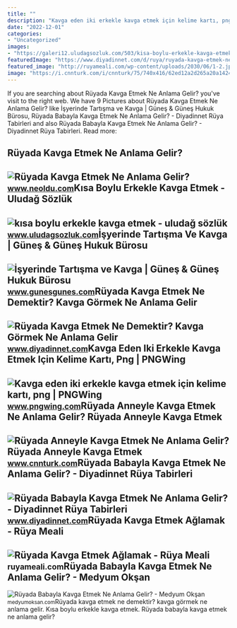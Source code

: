 ```yaml
---
title: ""
description: "Kavga eden iki erkekle kavga etmek için kelime kartı, png"
date: "2022-12-01"
categories:
- "Uncategorized"
images:
- "https://galeri12.uludagsozluk.com/503/kisa-boylu-erkekle-kavga-etmek_921135.png"
featuredImage: "https://www.diyadinnet.com/d/ruya/ruyada-kavga-etmek-ne-demektir-kavga-gormek-ne-anlama-gelir-6075.jpg"
featured_image: "http://ruyameali.com/wp-content/uploads/2030/06/1-2.jpeg"
image: "https://i.cnnturk.com/i/cnnturk/75/740x416/62ed12a2d265a20a14241fd7.jpg"
---
```


If you are searching about Rüyada Kavga Etmek Ne Anlama Gelir? you've visit to the right web. We have 9 Pictures about Rüyada Kavga Etmek Ne Anlama Gelir? like İşyerinde Tartışma ve Kavga | Güneş &amp; Güneş Hukuk Bürosu, Rüyada Babayla Kavga Etmek Ne Anlama Gelir? - Diyadinnet Rüya Tabirleri and also Rüyada Babayla Kavga Etmek Ne Anlama Gelir? - Diyadinnet Rüya Tabirleri. Read more:

Rüyada Kavga Etmek Ne Anlama Gelir?
-----------------------------------

 ![Rüyada Kavga Etmek Ne Anlama Gelir?](https://d.neoldu.com/news/61788.jpg) <small>www.neoldu.com</small>Kısa Boylu Erkekle Kavga Etmek - Uludağ Sözlük
----------------------------------------------

 ![kısa boylu erkekle kavga etmek - uludağ sözlük](https://galeri12.uludagsozluk.com/503/kisa-boylu-erkekle-kavga-etmek_921135.png) <small>www.uludagsozluk.com</small>İşyerinde Tartışma Ve Kavga | Güneş &amp; Güneş Hukuk Bürosu
------------------------------------------------------------

 ![İşyerinde Tartışma ve Kavga | Güneş & Güneş Hukuk Bürosu](https://www.gunesgunes.com/wp-content/uploads/2022/01/isyerinde-tartisma-ve-kavga.jpeg) <small>www.gunesgunes.com</small>Rüyada Kavga Etmek Ne Demektir? Kavga Görmek Ne Anlama Gelir
------------------------------------------------------------

 ![Rüyada Kavga Etmek Ne Demektir? Kavga Görmek Ne Anlama Gelir](https://www.diyadinnet.com/d/ruya/ruyada-kavga-etmek-ne-demektir-kavga-gormek-ne-anlama-gelir-6075.jpg) <small>www.diyadinnet.com</small>Kavga Eden Iki Erkekle Kavga Etmek Için Kelime Kartı, Png | PNGWing
-------------------------------------------------------------------

 ![Kavga eden iki erkekle kavga etmek için kelime kartı, png | PNGWing](https://w7.pngwing.com/pngs/901/205/png-transparent-wordcard-for-have-a-fight-with-two-boys-fighting.png) <small>www.pngwing.com</small>Rüyada Anneyle Kavga Etmek Ne Anlama Gelir? Rüyada Anneyle Kavga Etmek
----------------------------------------------------------------------

 ![Rüyada Anneyle Kavga Etmek Ne Anlama Gelir? Rüyada Anneyle Kavga Etmek](https://i.cnnturk.com/i/cnnturk/75/740x416/62ed12a2d265a20a14241fd7.jpg) <small>www.cnnturk.com</small>Rüyada Babayla Kavga Etmek Ne Anlama Gelir? - Diyadinnet Rüya Tabirleri
-----------------------------------------------------------------------

 ![Rüyada Babayla Kavga Etmek Ne Anlama Gelir? - Diyadinnet Rüya Tabirleri](https://www.diyadinnet.com/d/ruya/ruyada-babayla-kavga-etmek-ne-anlama-gelir-6074.jpg) <small>www.diyadinnet.com</small>Rüyada Kavga Etmek Ağlamak - Rüya Meali
---------------------------------------

 ![Rüyada Kavga Etmek Ağlamak - Rüya Meali](http://ruyameali.com/wp-content/uploads/2030/06/1-2.jpeg) <small>ruyameali.com</small>Rüyada Babayla Kavga Etmek Ne Anlama Gelir? - Medyum Okşan
----------------------------------------------------------

 ![Rüyada Babayla Kavga Etmek Ne Anlama Gelir? - Medyum Okşan](https://medyumoksan.com/wp-content/uploads/2021/06/ruyada-babayla-kavga-etmek-01.jpg) <small>medyumoksan.com</small>Rüyada kavga etmek ne demektir? kavga görmek ne anlama gelir. Kısa boylu erkekle kavga etmek. Rüyada babayla kavga etmek ne anlama gelir?

